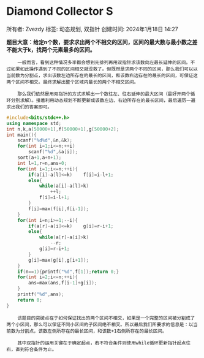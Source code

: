 # Diamond Collector S

所有者: Zvezdy
标签: 动态规划, 双指针
创建时间: 2024年1月18日 14:27

**题目大意：给定n个数，要求求出两个不相交的区间，区间的最大数与最小数之差不能大于k，找两个元素最多的区间。**

        一般而言，看到这种情况多半都会想到先排列再用双指针求该数向左最长延伸的区间。不过如果如此操作遇到了不同的区间相交就没救了。但既然是求两个不同的区间，那么我们可以以当前数为分割点，求出该数左边所存在的最长的区间，和该数右边存在的最长的区间，可保证这两个区间不相交。最终求解出整个区域内最长的两个不相交区间。

        那么我们依然是用双指针的方式求解出一个数往左、往右延伸的最大区间（最好开两个循环分别求解）。接着利用动态规划不断更新成该数左边、右边所存在的最长区间，最后遍历一遍求出我们的答案即可。

```cpp
#include<bits/stdc++.h>
using namespace std;
int n,k,a[50000+1],f[50000+1],g[50000+2];
int main(){
    scanf("%d%d",&n,&k);
    for(int i=1;i<=n;++i)
        scanf("%d",&a[i]);
    sort(a+1,a+n+1);
    int l=1,r=n,ans=0;
    for(int i=1;i<=n;++i){
        if(a[i]-a[l]<=k)    f[i]=i-l+1;
        else{ 
            while(a[i]-a[l]>k)
                ++l;
            f[i]=i-l+1;
        }
        f[i]=max(f[i],f[i-1]);
    }
    for(int i=n;i>=1;--i){
        if(a[r]-a[i]<=k)    g[i]=r-i+1;
        else{ 
            while(a[r]-a[i]>k)
                --r;
            g[i]=r-i+1;
        }
        g[i]=max(g[i],g[i+1]);
    }
    if(n==1){printf("%d",f[1]);return 0;}
    for(int i=2;i<=n;++i){
        ans=max(ans,f[i-1]+g[i]);
    }
    printf("%d",ans);
    return 0;
}
```

        该题目的突破点在于如何保证找出的两个区间不相交，如果是一个完整的区间被分割成了两个小区间，那么可以保证不同小区间的子区间绝不相交。所以最后我们所要求的信息是：以当前数为分割点，该数左侧所存在的最长区间，和该数+1右侧所存在的最长区间。

        其中双指针的运用关键在于确定起点，若不符合条件则使用while循环更新指针起点往右，直到符合条件为止。